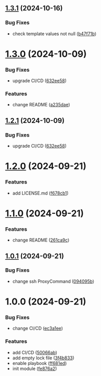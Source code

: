 ## [1.3.1](https://github.com/cktf/terraform-module-ansible/compare/1.3.0...1.3.1) (2024-10-16)


### Bug Fixes

* check template values not null ([b47f71b](https://github.com/cktf/terraform-module-ansible/commit/b47f71b6bbfd1f034e31b528c74f2de71f808c94))

# [1.3.0](https://github.com/cktf/terraform-module-ansible/compare/1.2.0...1.3.0) (2024-10-09)


### Bug Fixes

* upgrade CI/CD ([632ee58](https://github.com/cktf/terraform-module-ansible/commit/632ee5825ce28e740a809498aa80109e86d0c0d4))


### Features

* change README ([a235dae](https://github.com/cktf/terraform-module-ansible/commit/a235dae3be86cd9e4792dd91afade904510d4742))

## [1.2.1](https://github.com/cktf/terraform-module-ansible/compare/1.2.0...1.2.1) (2024-10-09)


### Bug Fixes

* upgrade CI/CD ([632ee58](https://github.com/cktf/terraform-module-ansible/commit/632ee5825ce28e740a809498aa80109e86d0c0d4))

# [1.2.0](https://github.com/cktf/terraform-module-ansible/compare/1.1.0...1.2.0) (2024-09-21)


### Features

* add LICENSE.md ([f678cb1](https://github.com/cktf/terraform-module-ansible/commit/f678cb1480b7cec14e9dca2bf2eed2a1e6eb689a))

# [1.1.0](https://github.com/cktf/terraform-module-ansible/compare/1.0.1...1.1.0) (2024-09-21)


### Features

* change README ([261ca9c](https://github.com/cktf/terraform-module-ansible/commit/261ca9c530c6930cc98551b5935dceccfdffb0db))

## [1.0.1](https://github.com/cktf/terraform-module-ansible/compare/1.0.0...1.0.1) (2024-09-21)


### Bug Fixes

* change ssh ProxyCommand ([094095b](https://github.com/cktf/terraform-module-ansible/commit/094095b84efbaf3bdd820f18d87ba5d5a05f0bee))

# 1.0.0 (2024-09-21)


### Bug Fixes

* change CI/CD ([ec3a1ee](https://github.com/cktf/terraform-module-ansible/commit/ec3a1ee590b04ed36dd8ed7f1680ca9f7bdb627a))


### Features

* add CI/CD ([50066ab](https://github.com/cktf/terraform-module-ansible/commit/50066abbf0caa2a5e8d4a9546027b42032783bf6))
* add empty lock file ([3f4b833](https://github.com/cktf/terraform-module-ansible/commit/3f4b833e6cc8e3ae5a1365f7bca249ddcf027455))
* enable playbook ([ff681ed](https://github.com/cktf/terraform-module-ansible/commit/ff681edc0fa8bad6b179b41e7b5d5f2e672bba91))
* init module ([fe876a2](https://github.com/cktf/terraform-module-ansible/commit/fe876a22e80af453847ef5a2e1673451ec5c8376))
